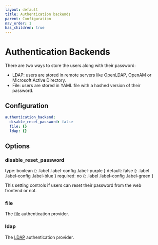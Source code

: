 ```yaml
---
layout: default
title: Authentication backends
parent: Configuration
nav_order: 1
has_children: true
---
```


# Authentication Backends

There are two ways to store the users along with their password:

* LDAP: users are stored in remote servers like OpenLDAP, OpenAM or Microsoft Active Directory.
* File: users are stored in YAML file with a hashed version of their password.

## Configuration

```yaml
authentication_backend:
  disable_reset_password: false
  file: {}
  ldap: {}
```

## Options

### disable_reset_password
<div markdown="1">
type: boolean
{: .label .label-config .label-purple } 
default: false
{: .label .label-config .label-blue }
required: no
{: .label .label-config .label-green }
</div>

This setting controls if users can reset their password from the web frontend or not.

### file

The [file](file.md) authentication provider.

### ldap

The [LDAP](ldap.md) authentication provider.
